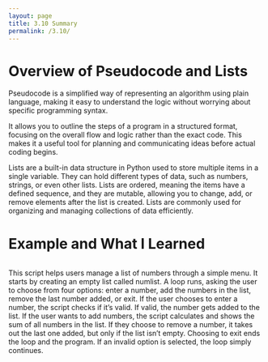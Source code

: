```yaml
---
layout: page
title: 3.10 Summary
permalink: /3.10/
---
```



<h1>Overview of Pseudocode and Lists</h1>

Pseudocode is a simplified way of representing an algorithm using plain language, making it easy to understand the logic without worrying about specific programming syntax. 

It allows you to outline the steps of a program in a structured format, focusing on the overall flow and logic rather than the exact code. This makes it a useful tool for planning and communicating ideas before actual coding begins.

Lists are a built-in data structure in Python used to store multiple items in a single variable. 
They can hold different types of data, such as numbers, strings, or even other lists. Lists are ordered, meaning the items have a defined sequence, and they are mutable, allowing you to change, add, or remove elements after the list is created. Lists are commonly used for organizing and managing collections of data efficiently.

<h1>Example and What I Learned</h1>

<img src= "{{site.baseurl}}/images/notebooks/image copy 20.png" alt = "">

This script helps users manage a list of numbers through a simple menu. It starts by creating an empty list called numlist. A loop runs, asking the user to choose from four options: enter a number, add the numbers in the list, remove the last number added, or exit. If the user chooses to enter a number, the script checks if it’s valid. If valid, the number gets added to the list. If the user wants to add numbers, the script calculates and shows the sum of all numbers in the list. If they choose to remove a number, it takes out the last one added, but only if the list isn’t empty. Choosing to exit ends the loop and the program. If an invalid option is selected, the loop simply continues.
